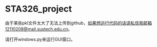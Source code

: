 # STA326_project

由于某些pkl文件太大了无法上传到github，如果想运行代码的话请私信我邮箱12110208@mail.sustech.edu.cn。

请打开windows.py来运行GUI窗口。

